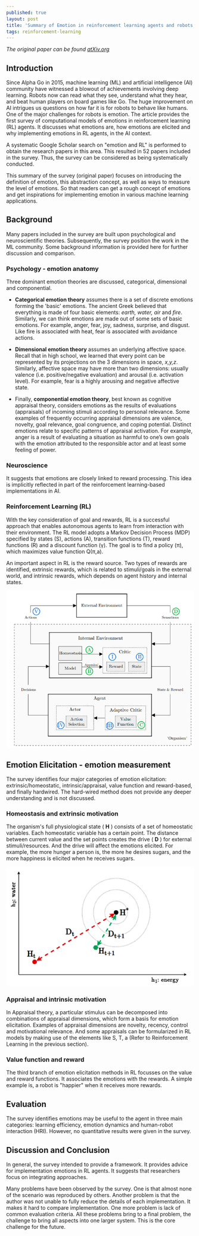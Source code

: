 ```yaml
---
published: true
layout: post
title: 'Summary of Emotion in reinforcement learning agents and robots: a survey'
tags: reinforcement-learning
---
```

_The original paper can be found [atXiv.org](https://arxiv.org/abs/1705.05172)_ 


## Introduction

Since Alpha Go in 2015, machine learning (ML) and artificial intelligence (AI) community have witnessed a blowout of achievements involving deep learning. Robots now can read what they see, understand what they hear, and beat human players on board games like Go. The huge improvement on AI intrigues us questions on how far it is for robots to behave like humans. One of the major challenges for robots is emotion. The article provides the first survey of computational models of emotions in reinforcement learning (RL) agents. It discusses what emotions are, how emotions are elicited and why implementing emotions in RL agents, in the AI context.

A systematic Google Scholar search on "emotion and RL" is performed to obtain the research papers in this area. This resulted in 52 papers included in the survey. Thus, the survey can be considered as being systematically conducted.

This summary of the survey (original paper) focuses on introducing the definition of emotion, this abstraction concept, as well as ways to measure the level of emotions. So that readers can get a rough concept of emotions and get inspirations for implementing emotion in various machine learning applications.

## Background

Many papers included in the survey are built upon psychological and neuroscientific theories. Subsequently, the survey position the work in the ML community. Some background information is provided here for further discussion and comparison.

### Psychology - emotion anatomy 

Three dominant emotion theories are discussed, categorical, dimensional and componential.

* **Categorical emotion theory** assumes there is a set of discrete emotions forming the 'basic' emotions. The ancient Greek believed that everything is made of four basic elements: *earth, water, air* and *fire*. Similarly, we can think emotions are made out of some sets of basic emotions. For example, anger, fear, joy, sadness, surprise, and disgust. Like fire is associated with heat, fear is associated with avoidance actions.

* **Dimensional emotion theory** assumes an underlying affective space. Recall that in high school, we learned that every point can be represented by its projections on the 3 dimensions in space, *x,y,z*. Similarly, affective space may have more than two dimensions: usually valence (i.e. positive/negative evaluation) and arousal (i.e. activation level). For example, fear is a highly arousing and negative affective state.

* Finally, **componential emotion theory**, best known as cognitive appraisal theory, considers emotions as the results of evaluations (appraisals) of incoming stimuli according to personal relevance. Some examples of frequently occurring appraisal dimensions are valence, novelty, goal relevance, goal congruence, and coping potential. Distinct emotions relate to specific patterns of appraisal activation. For example, anger is a result of evaluating a situation as harmful to one’s own goals with the emotion attributed to the responsible actor and at least some feeling of power.

### Neuroscience

It suggests that emotions are closely linked to reward processing. This idea is implicitly reflected in part of the reinforcement learning-based implementations in AI.

### Reinforcement Learning (RL)

With the key consideration of goal and rewards, RL is a successful approach that enables autonomous agents to learn from interaction with their environment. The RL model adopts a Markov Decision Process (MDP) specified by states (S), actions (A), transition functions (T), reward functions (R) and a discount function (γ). The goal is to find a policy (π), which maximizes value function Q(π,a).

An important aspect in RL is the reward source. Two types of rewards are identified, extrinsic rewards, which is related to stimuli/goals in the external world, and intrinsic rewards, which depends on agent history and internal states. 

![Reinforcement Learning with both intrinsic and extrinsic motivation](../images/emotion/emotion_RL.png)

## Emotion Elicitation - emotion measurement

The survey identifies four major categories of emotion elicitation: extrinsic/homeostatic, intrinsic/appraisal, value function and reward-based, and finally hardwired. The hard-wired method does not provide any deeper understanding and is not discussed.

### Homeostasis and extrinsic motivation

The organism&#39;s full physiological state ( **H** ) consists of a set of homeostatic variables. Each homeostatic variable has a certain point. The distance between current value and the set points creates the drive ( **D** ) for external stimuli/resources. And the drive will affect the emotions elicited. For example, the more hunger a person is, the more he desires sugars, and the more happiness is elicited when he receives sugars.

![Emotion drive by distance from homeostasis point](../images/emotion/emotion_measure.png)

### Appraisal and intrinsic motivation

In Appraisal theory, a particular stimulus can be decomposed into combinations of appraisal dimensions, which form a basis for emotion elicitation. Examples of appraisal dimensions are novelty, recency, control and motivational relevance. And some appraisals can be formularized in RL models by making use of the elements like S, T, a (Refer to Reinforcement Learning in the previous section).

### Value function and reward

The third branch of emotion elicitation methods in RL focusses on the value and reward functions. It associates the emotions with the rewards. A simple example is, a robot is &quot;happier&quot; when it receives more rewards.

## Evaluation

The survey identifies emotions may be useful to the agent in three main categories: learning efficiency, emotion dynamics and human-robot interaction (HRI). However, no quantitative results were given in the survey.

## Discussion and Conclusion

In general, the survey intended to provide a framework. It provides advice for implementation emotions in RL agents.  It suggests that researchers focus on integrating approaches.

Many problems have been observed by the survey. One is that almost none of the scenario was reproduced by others. Another problem is that the author was not unable to fully reduce the details of each implementation. It makes it hard to compare implementation. One more problem is lack of common evaluation criteria. All these problems bring to a final problem, the challenge to bring all aspects into one larger system. This is the core challenge for the future.
